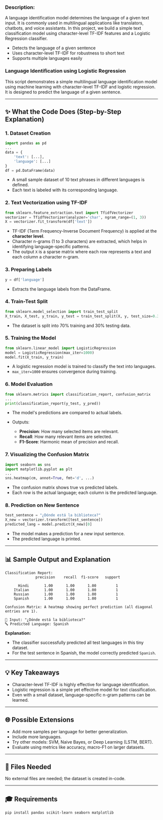 ### Description:

A language identification model determines the language of a given text input. It is commonly used in multilingual applications like translators, chatbots, and voice assistants. In this project, we build a simple text classification model using character-level TF-IDF features and a Logistic Regression classifier.

- Detects the language of a given sentence
- Uses character-level TF-IDF for robustness to short text
- Supports multiple languages easily

### Language Identification using Logistic Regression

This script demonstrates a simple multilingual language identification model using machine learning with character-level TF-IDF and logistic regression. It is designed to predict the language of a given sentence.

---

## ✨ What the Code Does (Step-by-Step Explanation)

### 1. **Dataset Creation**

```python
import pandas as pd
...
data = {
    'text': [...],
    'language': [...]
}
df = pd.DataFrame(data)
```

* A small sample dataset of 10 text phrases in different languages is defined.
* Each text is labeled with its corresponding language.

### 2. **Text Vectorization using TF-IDF**

```python
from sklearn.feature_extraction.text import TfidfVectorizer
vectorizer = TfidfVectorizer(analyzer='char', ngram_range=(1, 3))
X = vectorizer.fit_transform(df['text'])
```

* TF-IDF (Term Frequency-Inverse Document Frequency) is applied at the **character level**.
* Character n-grams (1 to 3 characters) are extracted, which helps in identifying language-specific patterns.
* The output `X` is a sparse matrix where each row represents a text and each column a character n-gram.

### 3. **Preparing Labels**

```python
y = df['language']
```

* Extracts the language labels from the DataFrame.

### 4. **Train-Test Split**

```python
from sklearn.model_selection import train_test_split
X_train, X_test, y_train, y_test = train_test_split(X, y, test_size=0.3, random_state=42)
```

* The dataset is split into 70% training and 30% testing data.

### 5. **Training the Model**

```python
from sklearn.linear_model import LogisticRegression
model = LogisticRegression(max_iter=1000)
model.fit(X_train, y_train)
```

* A logistic regression model is trained to classify the text into languages.
* `max_iter=1000` ensures convergence during training.

### 6. **Model Evaluation**

```python
from sklearn.metrics import classification_report, confusion_matrix
...
print(classification_report(y_test, y_pred))
```

* The model's predictions are compared to actual labels.
* Outputs:

  * **Precision**: How many selected items are relevant.
  * **Recall**: How many relevant items are selected.
  * **F1-Score**: Harmonic mean of precision and recall.

### 7. **Visualizing the Confusion Matrix**

```python
import seaborn as sns
import matplotlib.pyplot as plt
...
sns.heatmap(cm, annot=True, fmt='d', ...)
```

* The confusion matrix shows true vs predicted labels.
* Each row is the actual language; each column is the predicted language.

### 8. **Prediction on New Sentence**

```python
test_sentence = "¿Dónde está la biblioteca?"
X_new = vectorizer.transform([test_sentence])
predicted_lang = model.predict(X_new)[0]
```

* The model makes a prediction for a new input sentence.
* The predicted language is printed.

---

## 📊 Sample Output and Explanation

```
Classification Report:
              precision    recall  f1-score   support

      Hindi       1.00      1.00      1.00         1
    Italian       1.00      1.00      1.00         1
    Russian       1.00      1.00      1.00         1
    Spanish       1.00      1.00      1.00         1

Confusion Matrix: A heatmap showing perfect prediction (all diagonal entries are 1).

📄 Input: "¿Dónde está la biblioteca?"
🔤 Predicted Language: Spanish
```

**Explanation:**

* The classifier successfully predicted all test languages in this tiny dataset.
* For the test sentence in Spanish, the model correctly predicted `Spanish`.

---

## 💡 Key Takeaways

* Character-level TF-IDF is highly effective for language identification.
* Logistic regression is a simple yet effective model for text classification.
* Even with a small dataset, language-specific n-gram patterns can be learned.

---

## 🌐 Possible Extensions

* Add more samples per language for better generalization.
* Include more languages.
* Try other models: SVM, Naive Bayes, or Deep Learning (LSTM, BERT).
* Evaluate using metrics like accuracy, macro-F1 on larger datasets.

---

## 📁 Files Needed

No external files are needed; the dataset is created in-code.

---

## 🎓 Requirements

```bash
pip install pandas scikit-learn seaborn matplotlib
```

